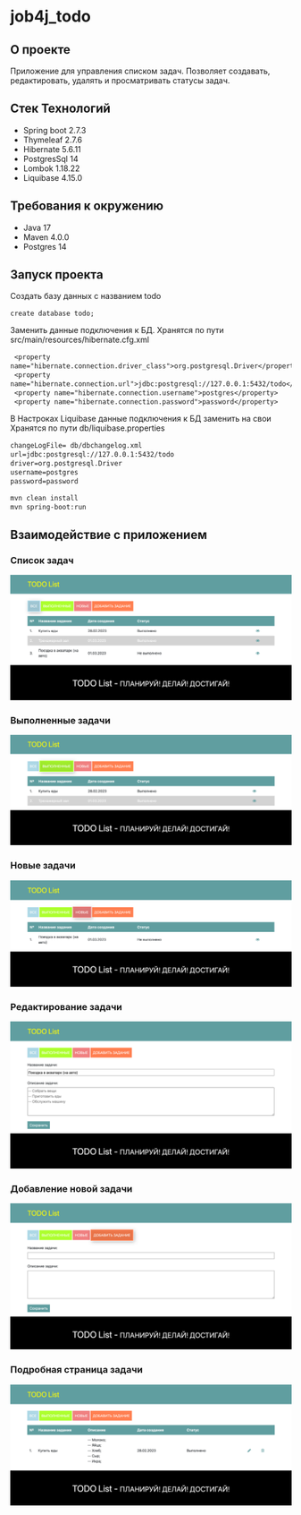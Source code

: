 # job4j_todo

## О проекте

Приложение для управления списком задач. Позволяет создавать, редактировать, удалять и просматривать статусы задач.

## Стек Технологий

- Spring boot  2.7.3
- Thymeleaf 2.7.6
- Hibernate 5.6.11
- PostgresSql 14
- Lombok 1.18.22
- Liquibase 4.15.0

## Требования к окружению

- Java 17
- Maven 4.0.0
- Postgres 14

## Запуск проекта

Создать базу данных с названием todo
```
create database todo;
```

Заменить данные подключения к БД.
Хранятся по пути src/main/resources/hibernate.cfg.xml
```
 <property name="hibernate.connection.driver_class">org.postgresql.Driver</property>
 <property name="hibernate.connection.url">jdbc:postgresql://127.0.0.1:5432/todo</property>
 <property name="hibernate.connection.username">postgres</property>
 <property name="hibernate.connection.password">password</property>
```

В Настроках Liquibase данные подключения к БД заменить на свои
Хранятся по пути db/liquibase.properties
```
changeLogFile= db/dbchangelog.xml
url=jdbc:postgresql://127.0.0.1:5432/todo
driver=org.postgresql.Driver
username=postgres
password=password
```

```
mvn clean install
mvn spring-boot:run
```

## Взаимодействие с приложением
### **Список задач**
![](img/all_task.png)

### **Выполненные задачи**
![](img/completed_task.png)

### **Новые задачи**
![](img/new_task.png)

### **Редактирование задачи**
![](img/edit_task.png)

### **Добавление новой задачи**
![](img/add_task.png)

### **Подробная страница задачи**
![](img/detail_page.png)

